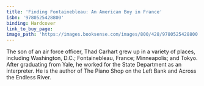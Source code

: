 ```yaml
---
title: 'Finding Fontainebleau: An American Boy in France'
isbn: '9780525428800'
binding: Hardcover
link_to_buy_page:
image_path: 'https://images.booksense.com/images/800/428/9780525428800.jpg'
---
```



The son of an air force officer, Thad Carhart grew up in a variety of places, including Washington, D.C.; Fontainebleau, France; Minneapolis; and Tokyo. After graduating from Yale, he worked for the State Department as an interpreter. He is the author of The Piano Shop on the Left Bank and Across the Endless River.
